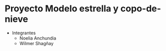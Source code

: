 # Proyecto Modelo estrella y copo-de-nieve
- Integrantes 
  - Noelia Anchundia
  - Wilmer Shagñay  
